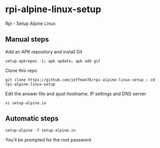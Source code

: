# rpi-alpine-linux-setup
Rpi - Setup Alpine Linux

## Manual steps

Add an APK repository and install Git

`setup-apkrepos -1; apk update; apk add git`
  
Clone this repo

`git clone https://github.com/jeffman78/rpi-alpine-linux-setup ; cd rpi-alpine-linux-setup`

Edit the answer file and ajust hostname, IP settings and DNS server

`vi setup-alpine.in`

## Automatic steps

`setup-alpine -f setup-alpine.in`

You'll be prompted for the root password
 
  
